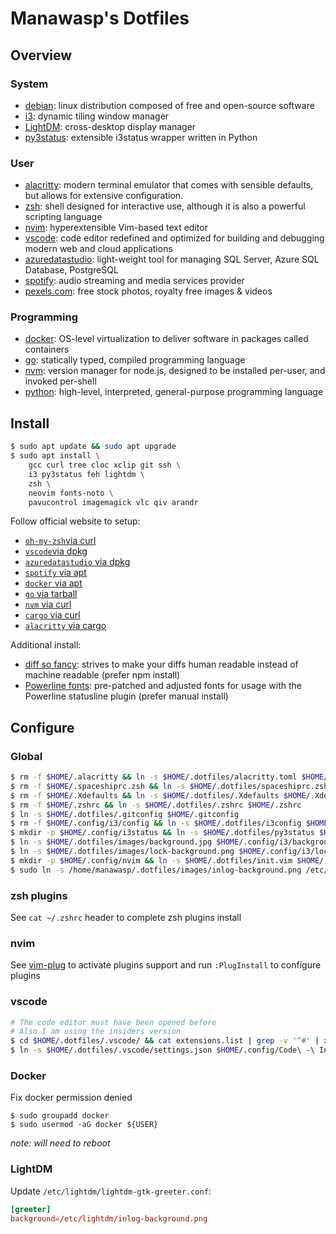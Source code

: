 # Manawasp's Dotfiles

## Overview

### System

- [debian](https://www.debian.org/devel/debian-installer/): linux distribution composed of free and open-source software
- [i3](https://i3wm.org/): dynamic tiling window manager
- [LightDM](https://wiki.archlinux.org/title/LightDM): cross-desktop display manager
- [py3status](https://py3status.readthedocs.io/en/latest/): extensible i3status wrapper written in Python

### User

- [alacritty](https://alacritty.org/): modern terminal emulator that comes with sensible defaults, but allows for extensive configuration.
- [zsh](https://www.zsh.org/): shell designed for interactive use, although it is also a powerful scripting language
- [nvim](https://neovim.io/): hyperextensible Vim-based text editor
- [vscode](https://code.visualstudio.com/insiders/): code editor redefined and optimized for building and debugging modern web and cloud applications
- [azuredatastudio](https://docs.microsoft.com/en-us/sql/azure-data-studio/download-azure-data-studio): light-weight tool for managing SQL Server, Azure SQL Database, PostgreSQL
- [spotify](https://www.spotify.com/fr/download/linux/): audio streaming and media services provider
- [pexels.com](https://www.pexels.com/): free stock photos, royalty free images & videos

### Programming

- [docker](https://docs.docker.com/engine/install/debian/): OS-level virtualization to deliver software in packages called containers
- [go](https://go.dev/doc/install): statically typed, compiled programming language
- [nvm](https://github.com/nvm-sh/nvm): version manager for node.js, designed to be installed per-user, and invoked per-shell
- [python](https://www.python.org/downloads/): high-level, interpreted, general-purpose programming language

## Install

```sh
$ sudo apt update && sudo apt upgrade
$ sudo apt install \
    gcc curl tree cloc xclip git ssh \
    i3 py3status feh lightdm \
    zsh \
    neovim fonts-noto \
    pavucontrol imagemagick vlc qiv arandr
```

Follow official website to setup:
- [`oh-my-zsh`via curl](https://ohmyz.sh/#install)
- [`vscode`via dpkg](https://code.visualstudio.com/download)
- [`azuredatastudio` via dpkg](https://learn.microsoft.com/en-us/sql/azure-data-studio/download-azure-data-studio?view=sql-server-ver16)
- [`spotify` via apt](https://www.spotify.com/us/download/linux/)
- [`docker` via apt](https://docs.docker.com/engine/install/debian/)
- [`go` via tarball](https://go.dev/doc/install)
- [`nvm` via curl](https://github.com/nvm-sh/nvm#installing-and-updating)
- [`cargo` via curl](https://doc.rust-lang.org/cargo/getting-started/installation.html)
- [`alacritty` via cargo](https://github.com/alacritty/alacritty/blob/master/INSTALL.md)

Additional install:
- [diff so fancy](https://github.com/so-fancy/diff-so-fancy): strives to make your diffs human readable instead of machine readable (prefer npm install)
- [Powerline fonts](https://github.com/powerline/fonts): pre-patched and adjusted fonts for usage with the Powerline statusline plugin (prefer manual install)

## Configure

### Global

```sh
$ rm -f $HOME/.alacritty && ln -s $HOME/.dotfiles/alacritty.toml $HOME/.alacritty.toml
$ rm -f $HOME/.spaceshiprc.zsh && ln -s $HOME/.dotfiles/spaceshiprc.zsh $HOME/.spaceshiprc.zsh
$ rm -f $HOME/.Xdefaults && ln -s $HOME/.dotfiles/.Xdefaults $HOME/.Xdefaults
$ rm -f $HOME/.zshrc && ln -s $HOME/.dotfiles/.zshrc $HOME/.zshrc
$ ln -s $HOME/.dotfiles/.gitconfig $HOME/.gitconfig
$ rm -f $HOME/.config/i3/config && ln -s $HOME/.dotfiles/i3config $HOME/.config/i3/config
$ mkdir -p $HOME/.config/i3status && ln -s $HOME/.dotfiles/py3status $HOME/.config/i3status/config
$ ln -s $HOME/.dotfiles/images/background.jpg $HOME/.config/i3/background.jpg
$ ln -s $HOME/.dotfiles/images/lock-background.png $HOME/.config/i3/lock-background.png
$ mkdir -p $HOME/.config/nvim && ln -s $HOME/.dotfiles/init.vim $HOME/.config/nvim/init.vim
$ sudo ln -s /home/manawasp/.dotfiles/images/inlog-background.png /etc/lightdm/inlog-background.png
```

### zsh plugins

See `cat ~/.zshrc` header to complete zsh plugins install

### nvim

See [vim-plug](https://github.com/junegunn/vim-plug#neovim) to activate plugins support and run `:PlugInstall` to configure plugins

### vscode

```sh
# The code editor must have been opened before
# Also I am using the insiders version
$ cd $HOME/.dotfiles/.vscode/ && cat extensions.list | grep -v '^#' | xargs -L1 code-insiders --install-extension
$ ln -s $HOME/.dotfiles/.vscode/settings.json $HOME/.config/Code\ -\ Insiders/User/settings.json
```

### Docker

Fix docker permission denied

```
$ sudo groupadd docker
$ sudo usermod -aG docker ${USER}
```

_note: will need to reboot_

### LightDM

Update `/etc/lightdm/lightdm-gtk-greeter.conf`:

```conf
[greeter]
background=/etc/lightdm/inlog-background.png
```

